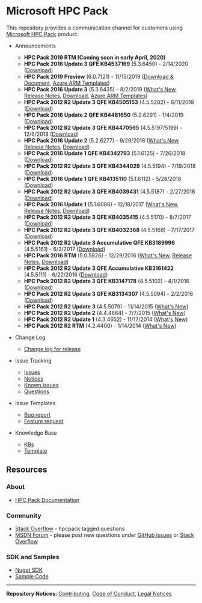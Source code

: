 # Microsoft HPC Pack
This repository provides a communication channel for customers using [Microsoft HPC Pack](https://aka.ms/hpcpack) product.

* Announcements
    * **HPC Pack 2019 RTM (Coming soon in early April, 2020)**
    * **HPC Pack 2016 Update 3 QFE KB4537169** (5.3.6450) - 2/14/2020 ([Download](https://www.microsoft.com/en-us/download/details.aspx?id=100918))
    * **HPC Pack 2019 Preview** (6.0.7121) - 11/15/2019 ([Download & Document](https://www.microsoft.com/en-us/download/details.aspx?id=100592), [Azure ARM Templates](https://github.com/Azure/hpcpack-template/tree/master/HPCPack2019))
    * **HPC Pack 2016 Update 3** (5.3.6435) - 8/2/2019 ([What's New](https://docs.microsoft.com/en-us/powershell/high-performance-computing/what-s-new-in-hpc-pack-2016-update-3?view=hpc16-ps), [Release Notes](https://docs.microsoft.com/en-us/powershell/high-performance-computing/release-notes-for-hpc-pack-2016-update-3?view=hpc16-ps), [Download](https://www.microsoft.com/en-us/download/details.aspx?id=58506), [Azure ARM Templates](https://github.com/Azure/hpcpack-template-2016))
    * **HPC Pack 2012 R2 Update 3 QFE KB4505153** (4.5.5202) - 6/11/2019 ([Download](https://www.microsoft.com/en-us/download/details.aspx?id=58380))
    * **HPC Pack 2016 Update 2 QFE KB4481650** (5.2.6291) - 1/4/2019 ([Download](https://www.microsoft.com/en-us/download/details.aspx?id=57703))
    * **HPC Pack 2012 R2 Update 3 QFE KB4470565** (4.5.5197/5199) - 12/6/2018 ([Download](https://www.microsoft.com/en-us/download/details.aspx?id=57602))
    * **HPC Pack 2016 Update 2** (5.2.6277) - 9/29/2018 ([What's New](https://docs.microsoft.com/en-us/powershell/high-performance-computing/what-s-new-in-hpc-pack-2016-update-2?view=hpc16-ps), [Release Notes](https://docs.microsoft.com/en-us/powershell/high-performance-computing/release-notes-for-hpc-pack-2016-update-2?view=hpc16-ps), [Download](https://www.microsoft.com/en-us/download/details.aspx?id=57344))
    * **HPC Pack 2016 Update 1 QFE KB4342793** (5.1.6125) - 7/26/2018 ([Download](https://www.microsoft.com/en-us/download/details.aspx?id=57174))
    * **HPC Pack 2012 R2 Update 3 QFE KB4344029** (4.5.5194) - 7/19/2018 ([Download](https://www.microsoft.com/en-us/download/details.aspx?id=57161))
    * **HPC Pack 2016 Update 1 QFE KB4135110** (5.1.6112) - 5/28/2018 ([Download](https://www.microsoft.com/en-us/download/details.aspx?id=57703))
    * **HPC Pack 2012 R2 Update 3 QFE KB4039431** (4.5.5187) - 2/27/2018 ([Download](https://www.microsoft.com/en-us/downlo*ad/details.aspx?id=56614))
    * **HPC Pack 2016 Update 1** (5.1.6086) - 12/18/2017 ([What's New](https://docs.microsoft.com/en-us/powershell/high-performance-computing/what-s-new-in-hpc-pack-2016-update-1?view=hpc16-ps), [Release Notes](https://docs.microsoft.com/en-us/powershell/high-performance-computing/release-notes-for-hpc-pack-2016-update-1?view=hpc16-ps), [Download](https://www.microsoft.com/en-us/download/details.aspx?id=56360))
    * **HPC Pack 2012 R2 Update 3 QFE KB4035415** (4.5.5170) - 8/7/2017 ([Download](https://www.microsoft.com/en-us/download/details.aspx?id=55714))
    * **HPC Pack 2012 R2 Update 3 QFE KB4032368** (4.5.5168) - 7/17/2017 ([Download](https://www.microsoft.com/en-us/download/details.aspx?id=55650))
    * **HPC Pack 2012 R2 Update 3 Accumulative QFE KB3189996** (4.5.5161) - 6/3/2017 ([Download](https://www.microsoft.com/en-us/download/details.aspx?id=54772))
    * **HPC Pack 2016 RTM** (5.0.5826) - 12/29/2016 ([What's New](https://docs.microsoft.com/en-us/powershell/high-performance-computing/what-s-new-in-hpc-pack-2016?view=hpc16-ps), [Release Notes](https://docs.microsoft.com/en-us/powershell/high-performance-computing/release-notes-for-hpc-pack-2016?view=hpc16-ps), [Download](https://www.microsoft.com/en-us/download/details.aspx?id=54507))
    * **HPC Pack 2012 R2 Update 3 QFE Accumulative KB3161422** (4.5.5111) - 6/22/2016 ([Download](https://www.microsoft.com/en-us/download/details.aspx?id=52983))
    * **HPC Pack 2012 R2 Update 3 QFE KB3147178** (4.5.5102) - 4/1/2016 ([Download](https://www.microsoft.com/en-us/download/details.aspx?id=51662))
    * **HPC Pack 2012 R2 Update 3 QFE KB3134307** (4.5.5094) - 2/2/2016 ([Download](https://www.microsoft.com/en-us/download/details.aspx?id=50809))
    * **HPC Pack 2012 R2 Update 3** (4.5.5079) - 11/14/2015 ([What's New](https://docs.microsoft.com/en-us/previous-versions/windows/it-pro/hpc-server-2012-R2-and-2012/mt595796(v=ws.11)))
    * **HPC Pack 2012 R2 Update 2** (4.4.4864) - 7/7/2015 ([What's New](https://docs.microsoft.com/en-us/previous-versions/windows/it-pro/hpc-server-2012-R**2-and-2012/mt269417(v=ws.11)))
    * **HPC Pack 2012 R2 Update 1** (4.3.4652) - 11/17/2014 ([What's New](https://docs.microsoft.com/en-us/previous-versions/windows/it-pro/hpc-server-2012-R2-and-2012/dn864736(v=ws.11)))
    * **HPC Pack 2012 R2 RTM** (4.2.4400) - 1/14/2014 ([What's New](https://docs.microsoft.com/en-us/previous-versions/windows/it-pro/hpc-server-2012-R2-and-2012/dn582020(v=ws.11)))


    

* Change Log
    * [Change log for release](https://github.com/Azure/hpcpack/blob/master/CHANGELOG.md)
* Issue Tracking
    * [Issues](https://github.com/Azure/hpcpack/issues)
    * [Notices](https://github.com/Azure/hpcpack/labels/notice)
    * [Known issues](https://github.com/Azure/hpcpack/labels/known%20issue)
    * [Questions](https://github.com/Azure/hpcpack/labels/question)
* Issue Templates
    * [Bug report](https://github.com/Azure/hpcpack/blob/master/.github/ISSUE_TEMPLATE/bug_report.md)
    * [Feature request](https://github.com/Azure/hpcpack/blob/master/.github/ISSUE_TEMPLATE/feature_request.md)
* Knowledge Base
    * [KBs](https://github.com/Azure/hpcpack/blob/master/kb)
    * [Template](https://github.com/Azure/hpcpack/blob/master/kb/kb_template.md)



## Resources

### About

* [HPC Pack Documentation](https://aka.ms/hpcpack)

### Community

* [Stack Overflow](https://stackoverflow.com/questions/tagged/hpcpack) -  hpcpack tagged questions
* [MSDN Forum](https://social.microsoft.com/Forums/en-US/home?category=windowshpc) -
please post new questions under [GitHub issues](https://github.com/Azure/hpcpack/issues)
or [Stack Overflow](https://stackoverflow.com/questions/tagged/hpcpack)

### SDK and Samples

* [Nuget SDK](https://www.nuget.org/packages/Microsoft.HPC.SDK/)
* [Sample Code](https://github.com/Azure-Samples/hpcpack-samples)

* * *

**Repository Notices:** [Contributing](CONTRIBUTING.md),
[Code of Conduct](CODE_OF_CONDUCT.md), [Legal Notices](LEGAL_NOTICES.md)
